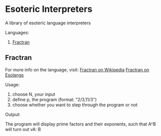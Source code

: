 # Esoteric Interpreters

A library of esoteric language interpreters

Languages:
1. [Fractran](#fractran)





<a name="fractran"></a>
## Fractran

For more info on the language, visit: 
[Fractran on Wikipedia](https://en.wikipedia.org/wiki/FRACTRAN)
[Fractran on Esolangs](https://esolangs.org/wiki/Fractran)

Usage:

1. choose N, your input
2. define p, the program (format: "2/3,11/3")
3. choose whether you want to step through the program or not

Output:

The program will display prime factors and their exponents, such that A^B will turn out vA: B
